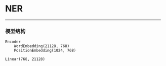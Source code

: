 # NER
---
### 模型结构
    Encoder
        WordEmbedding(21128, 768)
        PositionEmbedding(1024, 768)

    Linear(768, 21128)

